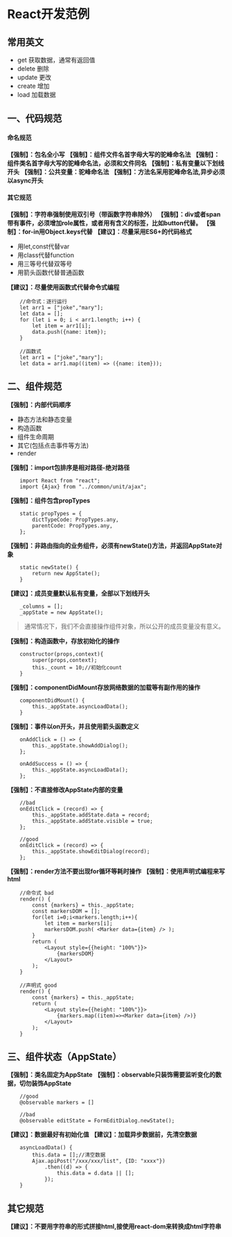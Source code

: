 # React开发范例
## 常用英文
- get 获取数据，通常有返回值
- delete 删除
- update 更改
- create 增加
- load 加载数据

## 一、代码规范

#### 命名规范
**【强制】：包名全小写**
**【强制】：组件文件名首字母大写的驼峰命名法**
**【强制】：组件类名首字母大写的驼峰命名法，必须和文件同名**
**【强制】：私有变量以下划线开头**
**【强制】：公共变量：驼峰命名法**
**【强制】：方法名采用驼峰命名法,异步必须以async开头**

#### 其它规范

**【强制】：字符串强制使用双引号（带函数字符串除外）**
**【强制】：div或者span带有事件，必须增加role属性，或者用有含义的标签，比如button代替。**
**【强制】：for-in用Object.keys代替**
**【建议】：尽量采用ES6+的代码格式**
- 用let,const代替var
- 用class代替function
- 用三等号代替双等号
- 用箭头函数代替普通函数

**【建议】：尽量使用函数式代替命令式编程**

```
    //命令式：逐行运行
    let arr1 = ["joke","mary"];
    let data = [];
    for (let i = 0; i < arr1.length; i++) {
        let item = arr1[i];
        data.push({name: item});
    }

    //函数式
    let arr1 = ["joke","mary"];
    let data = arr1.map((item) => ({name: item}));
```


## 二、组件规范

**【强制】：内部代码顺序**
- 静态方法和静态变量
- 构造函数
- 组件生命周期
- 其它(包括点击事件等方法)
- render

**【强制】：import包排序是相对路径-绝对路径**

```
    import React from "react";
    import {Ajax} from "../common/unit/ajax";
```

**【强制】：组件包含propTypes**

```
    static propTypes = {
        dictTypeCode: PropTypes.any,
        parentCode: PropTypes.any,
    };
```

**【强制】：非路由指向的业务组件，必须有newState()方法，并返回AppState对象**

```
    static newState() {
        return new AppState();
    }
```

**【建议】：成员变量默认私有变量，全部以下划线开头**

```
    _columns = [];
    _appState = new AppState();
```
> 通常情况下，我们不会直接操作组件对象，所以公开的成员变量没有意义。

**【强制】：构造函数中，存放初始化的操作**

```
    constructor(props,context){
        super(props,context);
        this._count = 10;//初始化count
    }
```

**【强制】：componentDidMount存放网络数据的加载等有副作用的操作**

```
    componentDidMount() {
        this._appState.asyncLoadData();
    }
```


**【强制】：事件以on开头，并且使用箭头函数定义**

```
    onAddClick = () => {
        this._appState.showAddDialog();
    };

    onAddSuccess = () => {
        this._appState.asyncLoadData();
    };
```

**【强制】：不直接修改AppState内部的变量**

```
    //bad
    onEditClick = (record) => {
        this._appState.addState.data = record;
        this._appState.addState.visible = true;
    };

    //good
    onEditClick = (record) => {
        this._appState.showEditDialog(record);
    };
```

**【强制】：render方法不要出现for循环等耗时操作**
**【强制】：使用声明式编程来写html**

```
    //命令式 bad
    render() {
        const {markers} = this._appState;
        const markersDOM = [];
        for(let i=0;i<markers.length;i++){
            let item = markers[i];
            markersDOM.push( <Marker data={item} /> );
        }
        return (
            <Layout style={{height: "100%"}}>
                {markersDOM}
            </Layout>
        );
    }

    //声明式 good
    render() {
        const {markers} = this._appState;
        return (
            <Layout style={{height: "100%"}}>
                {markers.map((item)=><Marker data={item} />)}
            </Layout>
        );
    }
```




## 三、组件状态（AppState）

**【强制】：类名固定为AppState**
**【强制】：observable只装饰需要监听变化的数据，切勿装饰AppState**

```
    //good
    @observable markers = []

    //bad
    @observable editState = FormEditDialog.newState();

```
**【建议】：数据最好有初始化值**
**【建议】：加载异步数据前，先清空数据**

```
    asyncLoadData() {
        this.data = [];//清空数据
        Ajax.apiPost("/xxx/xxx/list", {ID: "xxxx"})
            .then((d) => {
                this.data = d.data || [];
            });
    }
```


## 其它规范
**【建议】：不要用字符串的形式拼接html,接使用react-dom来转换成html字符串**


